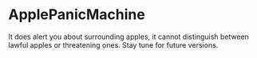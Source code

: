 # ApplePanicMachine
It does alert you about surrounding apples, it cannot distinguish between lawful apples or threatening ones. Stay tune for future versions.
